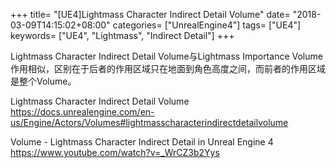 +++
title= "[UE4]Lightmass Character Indirect Detail Volume"
date= "2018-03-09T14:15:02+08:00"
categories= ["UnrealEngine4"]
tags= ["UE4"]
keywords= ["UE4", "Lightmass", "Indirect Detail"]
+++

Lightmass Character Indirect Detail Volume与Lightmass Importance Volume作用相似，区别在于后者的作用区域只在地面到角色高度之间，而前者的作用区域是整个Volume。

Lightmass Character Indirect Detail Volume  
https://docs.unrealengine.com/en-us/Engine/Actors/Volumes#lightmasscharacterindirectdetailvolume

Volume - Lightmass Character Indirect Detail in Unreal Engine 4  
https://www.youtube.com/watch?v=_WrCZ3b2Yys